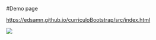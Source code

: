 #Demo page

<a target="_blank">https://edsamn.github.io/curriculoBootstrap/src/index.html</a>

<img src="./img/animacao.gif">
